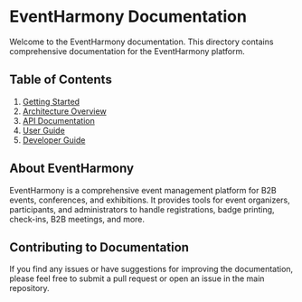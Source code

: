 # EventHarmony Documentation

Welcome to the EventHarmony documentation. This directory contains comprehensive documentation for the EventHarmony platform.

## Table of Contents

1. [Getting Started](./getting-started.md)
2. [Architecture Overview](./architecture-overview.md)
3. [API Documentation](./api-documentation.md)
4. [User Guide](./user-guide.md)
5. [Developer Guide](./developer-guide.md)

## About EventHarmony

EventHarmony is a comprehensive event management platform for B2B events, conferences, and exhibitions. It provides tools for event organizers, participants, and administrators to handle registrations, badge printing, check-ins, B2B meetings, and more.

## Contributing to Documentation

If you find any issues or have suggestions for improving the documentation, please feel free to submit a pull request or open an issue in the main repository.